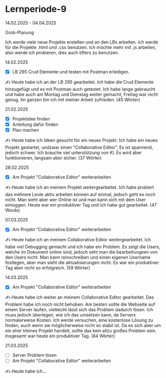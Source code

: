 # Lernperiode-9
14.02.2025 - 04.04.2025

Grob-Planung

Ich werde viele neue Projekte erstellen und an den LBs arbeiten. Ich werde für die Projekte .html und .css benutzen. Ich möchte mehr mit .js arbeiten, also werde ich probieren, dies auch öfters zu benutzen.

14.02.2025

 - [x] LB 295 Crud Elemente und testen mit Postman erledigen.

✍️ Heute habe ich an der LB 295 gearbeitet. Ich habe die Crud Elemente hinzugefügt und es mit Postman auch getestet. Ich habe lange gebraucht und habe auch am Montag und Dienstag weiter gemacht, Freitag war nicht genug. Im ganzen bin ich mit meiner Arbeit zufrieden. (45 Wörter)


21.02.2025

 - [x] Projektidee finden
 - [x] Anleitung dafür finden
 - [x] Plan machen 

✍️ Heute habe ich Ideen gesucht für ein neues Projekt. Ich habe ein neues Projekt gestartet, undzwar einen "Collaborative Editor". Es ist spannend, jedoch schwer. Ich brauche viel unterstützung von KI. Es wird aber funktionieren, langsam aber sicher. (37 Wörter)


28.02.2025

 - [x] Am Projekt "Collaborative Editor" weiterarbeiten

✍️ Heute habe ich an meinem Projekt weitergearbeitet. Ich habe probiert das mehrere Leute aktiv arbeiten können auf einmal, jedoch geht es noch nicht. Man sieht aber wer Online ist und man kann sich mit dem User einloggen. Heute war ein produktiver Tag und ich habe gut gearbeitet. (47 Words)


07.03.2025

 - [x] Am Projekt "Collaborative Editor" weiterarbeiten

✍️ Heute habe ich an meinem Collaborative Editor weitergearbeitet. Ich habe viel Debugging gemacht und ich habe ein Problem. Es zeigt die Users, welche im Dokument online sind, jedoch seht man die bearbeitungeen von den Users nicht. Man kann reinschreiben und einen eigenen Username festlegen, aber man sieht die aktualisierungen nicht. Es war ein produktiver Tag aber nicht so erfolgreich. (59 Wörter)

14.03.2025

 - [x] Am Projekt "Collaborative Editor" weiterarbeiten

✍️ Heute habe ich weiter an meinem Collaborative Editor gearbeitet. Das Problem habe ich noch nicht behoben. Am besten sollte die Webseite auf einem Server laufen, vielleicht lässt sich das Problem dadurch lösen. Ich muss jedoch überlegen, wie ich das umsetzen kann, da Servers normalerweise Kosten. Ich werde versuchen, eine kostenlose Lösung zu finden, auch wenn sie möglicherweise nicht so stabil ist. Da es sich aber um ein eher kleines Projekt handelt, sollte das kein allzu großes Problem sein. Insgesamt war heute ein produktiver Tag. (84 Wörter)


21.03.2025

 - [ ] Server Problem lösen
 - [ ] Am Projekt "Collaborative Editor" weiterarbeiten
       
✍️ Heute habe ich...
